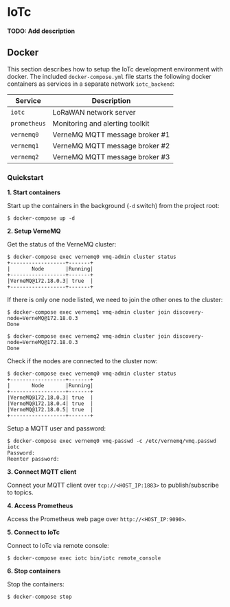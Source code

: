 # IoTc

**TODO: Add description**

## Docker

This section describes how to setup the IoTc development environment with docker. The included `docker-compose.yml` file starts the following docker containers as services in a separate network `iotc_backend`:

| Service      | Description                     |
| -------------| ------------------------------- |
| `iotc`       | LoRaWAN network server          |
| `prometheus` | Monitoring and alerting toolkit |
| `vernemq0`   | VerneMQ MQTT message broker #1  |
| `vernemq1`   | VerneMQ MQTT message broker #2  |
| `vernemq2`   | VerneMQ MQTT message broker #3  |

### Quickstart

**1. Start containers**

Start up the containers in the background (`-d` switch) from the project root:

    $ docker-compose up -d


**2. Setup VerneMQ**

Get the status of the VerneMQ cluster:

    $ docker-compose exec vernemq0 vmq-admin cluster status
    +------------------+-------+
    |       Node       |Running|
    +------------------+-------+
    |VerneMQ@172.18.0.3| true  |
    +------------------+-------+

If there is only one node listed, we need to join the other ones to the cluster:

    $ docker-compose exec vernemq1 vmq-admin cluster join discovery-node=VerneMQ@172.18.0.3
    Done

    $ docker-compose exec vernemq2 vmq-admin cluster join discovery-node=VerneMQ@172.18.0.3
    Done

Check if the nodes are connected to the cluster now:

    $ docker-compose exec vernemq0 vmq-admin cluster status
    +------------------+-------+
    |       Node       |Running|
    +------------------+-------+
    |VerneMQ@172.18.0.3| true  |
    |VerneMQ@172.18.0.4| true  |
    |VerneMQ@172.18.0.5| true  |
    +------------------+-------+

Setup a MQTT user and password:

    $ docker-compose exec vernemq0 vmq-passwd -c /etc/vernemq/vmq.passwd iotc
    Password:
    Reenter password:

**3. Connect MQTT client**

Connect your MQTT client over `tcp://<HOST_IP:1883>` to publish/subscribe to topics.

**4. Access Prometheus**

Access the Prometheus web page over `http://<HOST_IP:9090>`.

**5. Connect to IoTc**

Connect to IoTc via remote console:

    $ docker-compose exec iotc bin/iotc remote_console

**6. Stop containers**

Stop the containers:

    $ docker-compose stop
